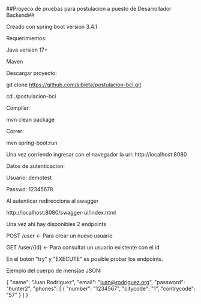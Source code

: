 ##Proyeco de pruebas para postulacion a puesto de Desarrollador Backend##

Creado con spring boot version 3.4.1

Requerimientos:

Java version 17+

Maven


Descargar proyecto:

git clone https://github.com/sibieta/postulacion-bci.git

cd ./postulacion-bci

Compilar:

mvn clean package

Correr:

mvn spring-boot:run

Una vez corriendo ingresar con el navegador la url:
http://localhost:8080

Datos de autenticacion:

Usuario: demotest

Passwd: 12345678

Al autenticar redirecciona al swagger

http://localhost:8080/swagger-ui/index.html

Una vez ahi hay disponibles 2 endpoints

POST /user <- Para crear un nuevo usuario

GET /user/{id} <- Para consultar un usuario existente con el id

En el boton "try" y "EXECUTE" es posible probar los endpoints.

Ejemplo del cuerpo de mensjae JSON:

{
    "name": "Juan Rodriguez",
    "email": "juan@rodriguez.org",
    "password": "hunter2",
    "phones": [
        {
            "number": "1234567",
            "citycode": "1",
            "contrycode": "57"
        }
    ]
}


